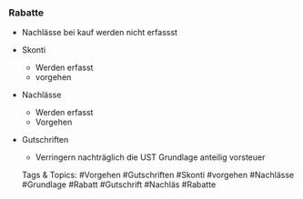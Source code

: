 ### Rabatte

- Nachlässe bei kauf werden nicht erfassst
- Skonti

	- Werden erfasst 
	- vorgehen

- Nachlässe

	- Werden erfasst
	- Vorgehen

- Gutschriften 

	- Verringern nachträglich die UST Grundlage 
anteilig vorsteuer

   Tags & Topics:
   #Vorgehen
   #Gutschriften
   #Skonti
   #vorgehen
   #Nachlässe
   #Grundlage
   #Rabatt
   #Gutschrift
   #Nachläs
   #Rabatte
